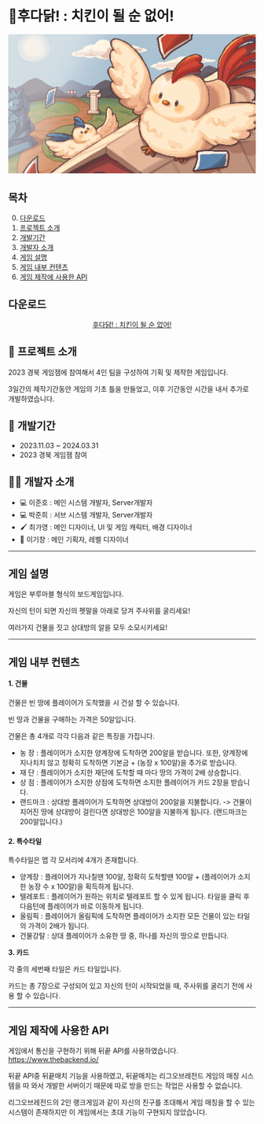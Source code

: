 # 🐓후다닭! : 치킨이 될 순 없어!
![후다닭Title](https://github.com/LKM0222/GameJam_1/blob/main/Assets/04.Image/Title/main.png?raw=true)

## 목차
0. [다운로드](#다운로드)
1. [프로젝트 소개](#-프로젝트-소개)
2. [개발기간](#-개발기간)
3. [개발자 소개](#%EF%B8%8F-개발자-소개)
4. [게임 설명](#게임-설명)
5. [게임 내부 컨텐츠](#게임-내부-컨텐츠)
6. [게임 제작에 사용한 API](#게임-제작에-사용한-api)



## 다운로드
 <center><a href="https://www.google.com/" target="_blank">후다닭! : 치킨이 될 순 없어!</a></center>



📜 프로젝트 소개
----
2023 경북 게임잼에 참여해서 4인 팀을 구성하여 기획 및 제작한 게임입니다.

3일간의 제작기간동안 게임의 기초 틀을 만들었고, 이후 기간동안 시간을 내서 추가로 개발하였습니다.


📆 개발기간
----
+ 2023.11.03 ~ 2024.03.31
+ 2023 경북 게임잼 참여


🙋‍♂️ 개발자 소개
---
+ 💻 이준호 : 메인 시스템 개발자, Server개발자
+ 💻 박준희 : 서브 시스템 개발자, Server개발자
+ 🖌️ 최가영 : 메인 디자이너, UI 및 게임 캐릭터, 배경 디자이너
+ 📒 이기창 : 메인 기획자, 레벨 디자이너

----
## 게임 설명

게임은 부루마블 형식의 보드게임입니다.

자신의 턴이 되면 자신의 펫말을 아래로 당겨 주사위를 굴리세요!

여러가지 건물을 짓고 상대방의 알을 모두 소모시키세요!

----
## 게임 내부 컨텐츠
#### **1. 건물**

건물은 빈 땅에 플레이어가 도착했을 시 건설 할 수 있습니다.

빈 땅과 건물을 구매하는 가격은 50알입니다.

건물은 총 4개로 각각 다음과 같은 특징을 가집니다.
+ 농    장 : 플레이어가 소지한 양계장에 도착하면 200알을 받습니다. 또한, 양계장에 지나치치 않고 정확히 도착하면 기본금 + (농장 x 100알)을 추가로 받습니다.
+ 재    단 : 플레이어가 소지한 재단에 도착할 때 마다 땅의 가격이 2배 상승합니다.
+ 상    점 : 플레이어가 소지한 상점에 도착하면 소지한 플레이어가 카드 2장을 받습니다.
+ 랜드마크 : 상대방 플레이어가 도착하면 상대방이 200알을 지불합니다.
-> 건물이 지어진 땅에 상대방이 걸린다면 상대방은 100알을 지불하게 됩니다. (랜드마크는 200알입니다.)

#### **2. 특수타일**

특수타일은 맵 각 모서리에 4개가 존재합니다.
+ 양계장 : 플레이어가 지나칠땐 100알, 정확히 도착할땐 100알 + (플레이어가 소지한 농장 수 x 100알)을 획득하게 됩니다.
+ 텔레포트 : 플레이어가 원하는 위치로 텔레포트 할 수 있게 됩니다. 타일을 클릭 후 다음턴에 플레이어가 바로 이동하게 됩니다.
+ 올림픽 : 플레이어가 올림픽에 도착하면 플레이어가 소지한 모든 건물이 있는 타일의 가격이 2배가 됩니다.
+ 건물강탈 : 상대 플레이어가 소유한 땅 중, 하나를 자신의 땅으로 만듭니다.

**3. 카드**

각 줄의 세번째 타일은 카드 타일입니다.

카드는 총 7장으로 구성되어 있고 자신의 턴이 시작되었을 때, 주사위를 굴리기 전에 사용 할 수 있습니다.


----
## 게임 제작에 사용한 API
게임에서 통신을 구현하기 위해 뒤끝 API를 사용하였습니다. <https://www.thebackend.io/>

뒤끝 API중 뒤끝매치 기능을 사용하였고, 뒤끝매치는 리그오브레전드 게임의 매칭 시스템을 따 와서 개발한 서버이기 때문에 따로 방을 만드는 작업은 사용할 수 없습니다.

리그오브레전드의 2인 랭크게임과 같이 자신의 친구를 초대해서 게임 매칭을 할 수 있는 시스템이 존재하지만 이 게임에서는 초대 기능이 구현되지 않았습니다.

<!--
제목 : # 제목 (#의 갯수만큼 크기가 작아진다 1~6개의 #을 쓸 수 있다.)
      # 제목 1
      ## 제목 2
      ### 제목 3
      #### 제목 4
      ##### 제목 5
      ###### 제목 6
이미지를 추가할때 : ![이미지 이름](이미지 링크)
줄바꿈 : 엔터두번
글 강조 (Bold) : **강조할 텍스트**
구분선 : ---(3개이상)
불릿 : 문단 맨 앞에 까만 점을 불릿이라고 한다.
        + 를 쓰거나
        - 를 써도 되고
        * 를 써도된다.
          * tap을 하면 들여쓰기로 빈 불릿이 생성된다.
인용문 : > 인용할 말
하이퍼 링크 : <링크 주소> <>로 묶으면 하이퍼링크


-->
